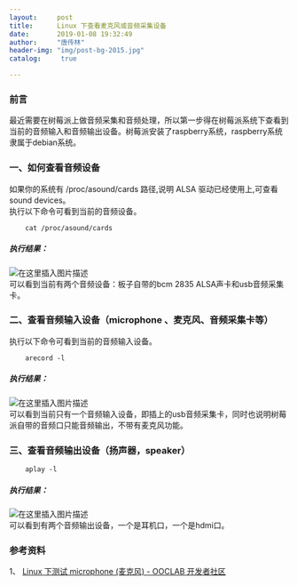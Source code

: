```yaml
---
layout:		post
title: 		Linux 下查看麦克风或音频采集设备
date: 		2019-01-08 19:32:49
author:		"唐传林"
header-img: "img/post-bg-2015.jpg"
catalog:	 true

---
```

###  前言

最近需要在树莓派上做音频采集和音频处理，所以第一步得在树莓派系统下查看到当前的音频输入和音频输出设备。树莓派安装了raspberry系统，raspberry系统隶属于debian系统。

###  一、如何查看音频设备

如果你的系统有 /proc/asound/cards 路径,说明 ALSA 驱动已经使用上,可查看 sound devices。  
执行以下命令可看到当前的音频设备。

    
```    
    cat /proc/asound/cards
```    

#####  执行结果：

![在这里插入图片描述](https://img-blog.csdnimg.cn/20190108161409240.png)  
可以看到当前有两个音频设备：板子自带的bcm 2835 ALSA声卡和usb音频采集卡。

###  二、查看音频输入设备（microphone 、麦克风、音频采集卡等）

执行以下命令可看到当前的音频输入设备。

    
```    
    arecord -l
```    

#####  执行结果：

![在这里插入图片描述](https://img-blog.csdnimg.cn/20190108161543708.png)  
可以看到当前只有一个音频输入设备，即插上的usb音频采集卡，同时也说明树莓派自带的音频口只能音频输出，不带有麦克风功能。

###  三、查看音频输出设备（扬声器，speaker）

    
```
    aplay -l
```    

#####  执行结果：

![在这里插入图片描述](https://img-blog.csdnimg.cn/20190108161550974.png)  
可以看到有两个音频输出设备，一个是耳机口，一个是hdmi口。

###  参考资料

1、 [ Linux 下测试 microphone (麦克风) - OOCLAB 开发者社区
](https://plus.ooclab.com/note/article/149)

